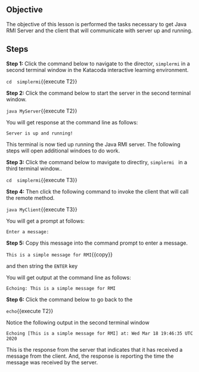 ## Objective
The objective of this lesson is performed the tasks necessary to get Java RMI Server and the client that will communicate with server up and running.

## Steps

**Step 1:**  Click the command below to navigate to the director, `simplermi` in a  second terminal window in the Katacoda interactive learning environment.

`cd  simplermi`{{execute T2}}

**Step 2:**  Click the command below to start the server in the second terminal window.

`java MyServer`{{execute T2}}

You will get response at the command line as follows:

`Server is up and running!`

This terminal is now tied up running the Java RMI server. The following steps will open additional windoes to do work.

**Step 3:**  Click the command below to mavigate to directlry, `simplermi ` in a third terminal window..

`cd  simplermi`{{execute T3}}

**Step 4:**  Then click the following command to invoke the client that will call the remote method.

`java MyClient`{{execute T3}}

You will get a prompt at follows:

`Enter a message: `

**Step 5:** Copy this message into the command prompt to enter a message.

`This is a simple message for RMI`{{copy}}

and then string the `ENTER` key

You will get output at the command line as follows:

`Echoing: This is a simple message for RMI`

**Step 6:** Click the command below to go back to the 

`echo`{{execute T2}}

Notice the following output in the second terminal window

```
Echoing [This is a simple message for RMI] at: Wed Mar 18 19:46:35 UTC 2020
```

This is the response from the server that indicates that it has received a message from the client. And, the response is reporting the time the message was received by the server.

